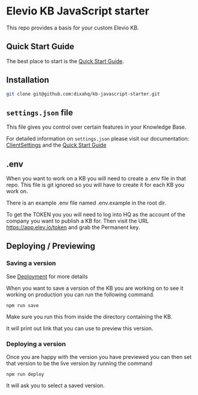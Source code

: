 # Elevio KB JavaScript starter

This repo provides a basis for your custom Elevio KB.

## Quick Start Guide

The best place to start is the [Quick Start Guide](https://kb-kit.elevio.help/en/articles/8).

## Installation

```bash
git clone git@github.com:dixahq/kb-javascript-starter.git
```

## `settings.json` file

This file gives you control over certain features in your Knowledge Base.

For detailed information on `settings.json` please visit our documentation: [ClientSettings](https://kb-kit.elevio.help/en/articles/81#clientsettings) and the [Quick Start Guide](https://kb-kit.elevio.help/en/articles/8)

## .env

When you want to work on a KB you will need to create a .env file in that repo. This file is git ignored so you will have to create it for each KB you work on.

There is an example .env file named .env.example in the root dir.

To get the TOKEN you you will need to log into HQ as the account of the company you want to publish a KB for. Then visit the URL https://app.elev.io/token and grab the Permanent key.

## Deploying / Previewing

### Saving a version

See [Deployment](https://kb-kit.elevio.help/en/articles/11-deployment) for more details

When you want to save a version of the KB you are working on to see it working on production you can run the following command.

```
npm run save
```

Make sure you run this from inside the directory containing the KB.

It will print out link that you can use to preview this version.

### Deploying a version

Once you are happy with the version you have previewed you can then set that version to be the live version by running the command

```
npm run deploy
```

It will ask you to select a saved version.
